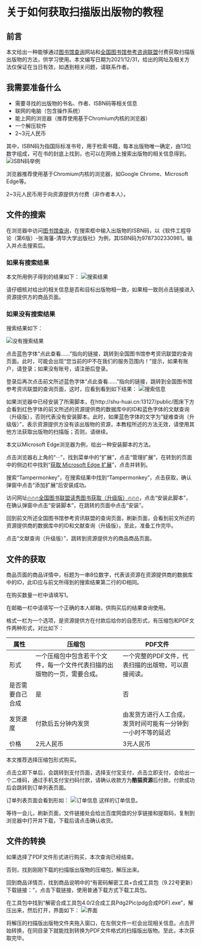# 关于如何获取扫描版出版物的教程

## 前言

本文给出一种能够通过[图书馆查询](http://www.wenxian11.cn/)网站和[全国图书馆参考咨询联盟](http://www.ucdrs.superlib.net/)付费获取扫描版出版物的方法，供学习使用。本文编写日期为2021/12/31，给出的网址及相关方法仅保证在当日有效，如遇到相关问题，请联系作者。

## 我需要准备什么

* 需要寻找的出版物的书名、作者、ISBN码等相关信息
* 联网的电脑（包含操作系统）
* 能上网的浏览器（推荐使用基于Chromium内核的浏览器）
* 一个解压软件
* 2~3元人民币

其中，ISBN码为指国际标准书号，用于检索书籍，每本出版物唯一确定，由13位数字组成，可在书的封底上找到，也可以在网络上搜索出版物的相关信息得到。
![ISBN码举例](http://shu-huai.cn:13127/public/图床/关于如何找扫描版电子书的教程ISBN举例.png "ISBN码举例")

浏览器推荐使用基于Chromium内核的浏览器，如Google Chrome、Microsoft Edge等。

2~3元人民币用于向资源提供方付费（非作者本人）。

## 文件的搜索

在浏览器中访问[图书馆查询](http://www.wenxian11.cn/)，在搜索框中输入出版物的ISBN码，以《软件工程导论（第6版）-张海藩-清华大学出版社》为例，其ISBN码为9787302330981。输入并点击搜索后。

### 如果有搜索结果

本文所用例子得到的结果如下：
![搜索结果](http://shu-huai.cn:13127/public/图床/关于如何找扫描版电子书的教程搜索结果.png "搜索结果")

请仔细核对给出的相关信息是否和目标出版物相一致，如果相一致则点击链接进入资源提供方的商品页面。

### 如果没有搜索结果

搜索结果如下：

![没有搜索结果](http://shu-huai.cn:13127/public/图床/关于如何找扫描版电子书的教程没有搜索结果.png "没有搜索结果")

点击蓝色字体“点此查看……”指向的链接，跳转到全国图书馆参考资讯联盟的查询页面。此时，可能会出现“您当前的IP不在我们的服务范围内！”提示，如果有账户，请登录；如果没有账号，请注册后登录。

登录后再次点击前文所述蓝色字体“点此查看……”指向的链接，跳转到全国图书馆参考资讯联盟的查询页面，这时，应看到看到如下结果：
![搜索信息](http://shu-huai.cn:13127/public/图床/关于如何找扫描版电子书的教程搜索信息.png "搜索信息")

如果浏览器中已经安装了所需脚本，在http://shu-huai.cn:13127/public/图床下方会看到红色字体的前文所述的资源提供商的数据库中的ID和蓝色字体的文献查询（升级版），否则代表没有安装脚本。此时，如果蓝色字体的文字为“疑难查询（升级版）”，表示资源提供方没有该出版物的资源，本教程所述的方法无效，请使用其他方法获取出版物的扫描版；否则，请继续。

本文以Microsoft Edge浏览器为例，给出一种安装脚本的方法。

点击浏览器右上角的“···”，找到菜单中的“扩展”，点击“管理扩展”，在转到的页面中的侧边栏中找到“[获取 Microsoft Edge 扩展](https://microsoftedge.microsoft.com/addons?hl=zh-CN)”，点击并转到。

搜索“Tampermonkey”，在搜索结果中找到“Tampermonkey”，点击获取，确认弹窗中点击“添加扩展”后安装成功。

访问网址[🔥🔥🔥全国图书联盟读秀图书获取（升级版）🔥🔥🔥](https://greasyfork.org/zh-CN/scripts/437349-%E5%85%A8%E5%9B%BD%E5%9B%BE%E4%B9%A6%E8%81%94%E7%9B%9F%E8%AF%BB%E7%A7%80%E5%9B%BE%E4%B9%A6%E8%8E%B7%E5%8F%96-%E5%8D%87%E7%BA%A7%E7%89%88)，点击“安装此脚本”，在确认弹窗中点击“安装脚本”，在跳转的页面中点击“安装”。

回到前文所述全国图书馆参考资讯联盟的查询页面，刷新页面，会看到前文所述的资源提供商的数据库中的ID和文献查询（升级版）。至此，准备工作完毕。

点击“文献查询（升级版）”，跳转到资源提供方的商品商品页面。

## 文件的获取

商品页面的商品详情中，标题为一串8位数字，代表该资源在资源提供商的数据库中的ID，此ID应与前文所得到的搜索结果第二行的ID相同。

在购买数量一栏中请填写1。

在邮箱一栏中请填写一个正确的本人邮箱，供购买后的结果查询使用。

格式一栏为一个选项，是资源提供方在付款后给你的自愿形式，有压缩包和PDF文件两种形式，对比如下：

| 属性             | 压缩包                                                                   | PDF文件                                                      |
| ---------------- | ------------------------------------------------------------------------ | ------------------------------------------------------------ |
| 形式             | 一个压缩包中包含若干个文件，每一个文件代表扫描的出版物的一页，需要合成。 | 一个完整的PDF文件，代表扫描的出版物，可以直接阅读。          |
| 是否需要自己合成 | 是                                                                       | 否                                                           |
| 发货速度         | 付款后五分钟内发货                                                       | 由发货方进行人工合成，发货时间可能有一分钟到一小时不等的延迟 |
| 价格             | 2元人民币                                                                | 3元人民币                                                    |

本文推荐选择压缩包形式购买。

点击立即下单后，会跳转到支付页面，选择支付宝支付，点击立即支付，会给出一个二维码，通过手机支付宝扫码付款，请确认收款方为**酷猫资源**后付款。付款成功后会跳转到订单列表页面。

订单列表页面会看到形如：
![订单信息](http://shu-huai.cn:13127/public/图床/关于如何找扫描版电子书的教程订单信息.png "订单信息")
这样的订单信息。

等待一会儿，刷新页面，文件链接处会给出百度网盘的分享链接和提取码，复制到浏览器中打开并下载，下载后请点击确认收货。

## 文件的转换

如果选择了PDF文件形式进行购买，本次查询已经结束。

否则，找到刚刚下载的扫描版出版物的压缩包，解压出来。

回到商品详情页，找到商品说明中的“有密码解密工具+合成工具包（9.22号更新）下载链接：”，点击下载链接，使用普通下载方式下载工具包。

在工具包中找到“解密合成工具包4.0/2合成工具Pdg2Pic(pdg合成PDF).exe”，解压出来，然后打开，界面如下：
![界面](http://shu-huai.cn:13127/public/图床/关于如何找扫描版电子书的教程订单信息界面.png "界面")

将解压的扫描版出版物文件夹拖入窗口，在左侧文件一栏会出现相关信息。点击开始转换，在同目录下就能找到转换为PDF文件格式的扫描版出版物。至此，本次获取完毕。
